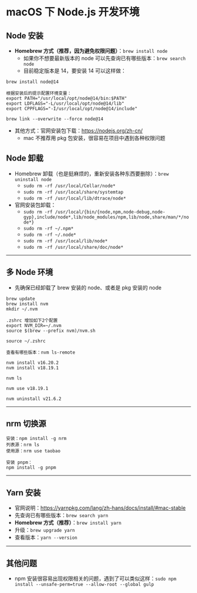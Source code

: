 
# macOS 下 Node.js 开发环境

## Node 安装

- **Homebrew 方式（推荐，因为避免权限问题）**：`brew install node`
    - 如果你不想要最新版本的 node 可以先查询已有哪些版本：`brew search node`
    - 目前稳定版本是 14，要安装 14 可以这样做：

```
brew install node@14

根据安装后的提示配置环境变量：
export PATH="/usr/local/opt/node@14/bin:$PATH"
export LDFLAGS="-L/usr/local/opt/node@14/lib"
export CPPFLAGS="-I/usr/local/opt/node@14/include"

brew link --overwrite --force node@14
```


- 其他方式：官网安装包下载：<https://nodejs.org/zh-cn/>
    - mac 不推荐用 pkg 包安装，很容易在项目中遇到各种权限问题

## Node 卸载

- Homebrew 卸载（也是挺麻烦的，重新安装各种东西要删除）：`brew uninstall node`
    - `sudo rm -rf /usr/local/Cellar/node*`
    - `sudo rm -rf /usr/local/share/systemtap`
    - `sudo rm -rf /usr/local/lib/dtrace/node*`
- 官网安装包卸载：
    - `sudo rm -rf /usr/local/{bin/{node,npm,node-debug,node-gyp},include/node*,lib/node_modules/npm,lib/node,share/man/*/node*}`
    - `sudo rm -rf ~/.npm*`
    - `sudo rm -rf ~/.node*`
    - `sudo rm -rf /usr/local/lib/node*`
    - `sudo rm -rf /usr/local/share/doc/node*`

-------------------------------------------------------------------


## 多 Node 环境

- 先确保已经卸载了 brew 安装的 node、或者是 pkg 安装的 node

```
brew update
brew install nvm
mkdir ~/.nvm

.zshrc 增加如下2个配置
export NVM_DIR=~/.nvm
source $(brew --prefix nvm)/nvm.sh

source ~/.zshrc

查看有哪些版本：nvm ls-remote

nvm install v16.20.2
nvm install v18.19.1

nvm ls

nvm use v18.19.1

nvm uninstall v21.6.2
```


-------------------------------------------------------------------

## nrm 切换源

```
安装：npm install -g nrm
列表源：nrm ls
使用源：nrm use taobao

安装 pnpm：
npm install -g pnpm
```

-------------------------------------------------------------------


## Yarn 安装

- 官网说明：<https://yarnpkg.com/lang/zh-hans/docs/install/#mac-stable>
- 先查询已有哪些版本：`brew search yarn`
- **Homebrew 方式（推荐）**：`brew install yarn`
- 升级：`brew upgrade yarn`
- 查看版本：`yarn --version`

-------------------------------------------------------------------

## 其他问题

- npm 安装很容易出现权限相关的问题，遇到了可以类似这样：`sudo npm install --unsafe-perm=true --allow-root --global gulp`

